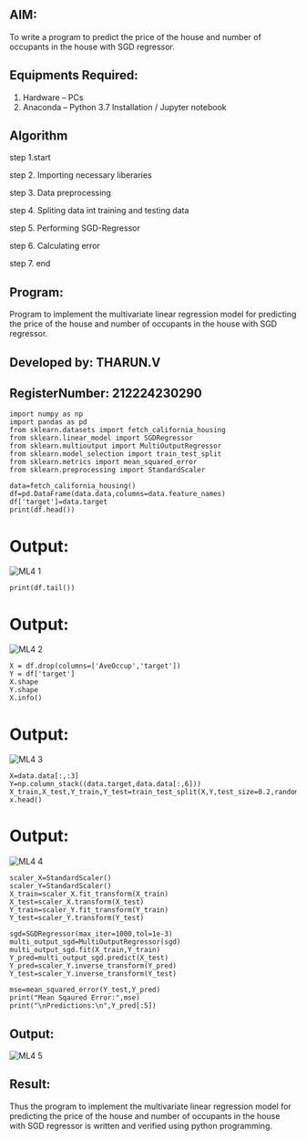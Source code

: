 ## AIM:
To write a program to predict the price of the house and number of occupants in the house with SGD regressor.

## Equipments Required:
1. Hardware – PCs
2. Anaconda – Python 3.7 Installation / Jupyter notebook

## Algorithm
step 1.start

step 2. Importing necessary liberaries

step 3. Data preprocessing

step 4. Spliting data int training and testing data

step 5. Performing SGD-Regressor

step 6. Calculating error

step 7. end

## Program:
Program to implement the multivariate linear regression model for predicting the price of the house and number of occupants in the house with SGD regressor.
## Developed by: THARUN.V
## RegisterNumber: 212224230290

```
import numpy as np
import pandas as pd
from sklearn.datasets import fetch_california_housing
from sklearn.linear_model import SGDRegressor
from sklearn.multioutput import MultiOutputRegressor
from sklearn.model_selection import train_test_split
from sklearn.metrics import mean_squared_error
from sklearn.preprocessing import StandardScaler

data=fetch_california_housing()
df=pd.DataFrame(data.data,columns=data.feature_names)
df['target']=data.target
print(df.head())
```

# Output:
![ML4 1](https://github.com/user-attachments/assets/7c51ca8c-c5ec-4e5d-a3c5-dd9c6fba6897)
```
print(df.tail())
```
# Output:
![ML4 2](https://github.com/user-attachments/assets/ea6118ef-a915-45f9-b2e2-067eee05d700)
```
X = df.drop(columns=['AveOccup','target'])
Y = df['target']
X.shape
Y.shape
X.info()
```
# Output:
![ML4 3](https://github.com/user-attachments/assets/fa7150f4-cd78-4b1b-987a-6df252c8c136)

```
X=data.data[:,:3]
Y=np.column_stack((data.target,data.data[:,6]))
X_train,X_test,Y_train,Y_test=train_test_split(X,Y,test_size=0.2,random_state=42)
x.head()
```
# Output:
![ML4 4](https://github.com/user-attachments/assets/56f59346-a50f-4f8c-bc24-dea4059c8a03)

```
scaler_X=StandardScaler()
scaler_Y=StandardScaler()
X_train=scaler_X.fit_transform(X_train)
X_test=scaler_X.transform(X_test)
Y_train=scaler_Y.fit_transform(Y_train)
Y_test=scaler_Y.transform(Y_test)

sgd=SGDRegressor(max_iter=1000,tol=1e-3)
multi_output_sgd=MultiOutputRegressor(sgd)
multi_output_sgd.fit(X_train,Y_train)
Y_pred=multi_output_sgd.predict(X_test)
Y_pred=scaler_Y.inverse_transform(Y_pred)
Y_test=scaler_Y.inverse_transform(Y_test)

mse=mean_squared_error(Y_test,Y_pred)
print("Mean Sqaured Error:",mse)
print("\nPredictions:\n",Y_pred[:5])
```
## Output:
![ML4 5](https://github.com/user-attachments/assets/26d1403a-22dc-4285-8138-666fbd6d5c7a)

## Result:
Thus the program to implement the multivariate linear regression model for predicting the price of the house and number of occupants in the house with SGD regressor is written and verified using python programming.
